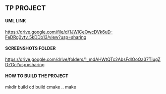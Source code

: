 ## TP PROJECT

#### UML LINK

https://drive.google.com/file/d/1JWICeOwcDVk6uD-FeDRg0vtv_5kDDb13/view?usp=sharing

#### SCREENSHOTS FOLDER

https://drive.google.com/drive/folders/1_mdAHWtQTc2AbsFdlOoQa37TiugZDZGc?usp=sharing

#### HOW TO BUILD THE PROJECT

mkdir build
cd build
cmake ..
make
